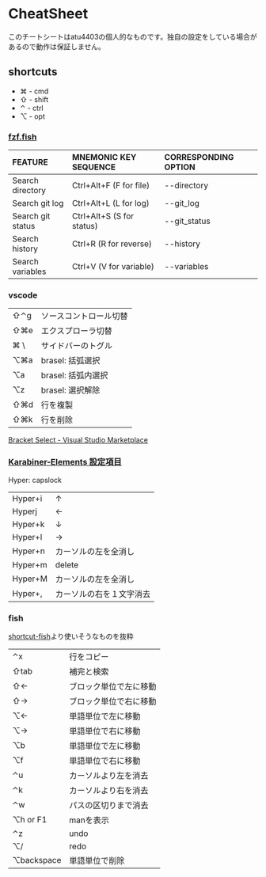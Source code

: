 # CheatSheet

このチートシートはatu4403の個人的なものです。独自の設定をしている場合があるので動作は保証しません。

## shortcuts

- ⌘ - cmd
- ⇧ - shift
- ⌃ - ctrl
- ⌥ - opt

### [fzf.fish](https://github.com/PatrickF1/fzf.fish)

FEATURE           | MNEMONIC KEY SEQUENCE       | CORRESPONDING OPTION
:-----------------|:----------------------------|:--------------------
Search directory  | Ctrl+Alt+F (F for file)     | --directory
Search git log    | Ctrl+Alt+L (L for log)      | --git_log
Search git status | Ctrl+Alt+S (S for status)   | --git_status
Search history    | Ctrl+R     (R for reverse)  | --history
Search variables  | Ctrl+V     (V for variable) | --variables

### vscode

|     |                    |
|:----|:-------------------|
| ⇧⌃g | ソースコントロール切替      |
| ⇧⌘e | エクスプローラ切替        |
| ⌘ \ | サイドバーのトグル          |
| ⌥⌘a | brasel: 括弧選択   |
| ⌥a  | brasel: 括弧内選択 |
| ⌥z  | brasel: 選択解除   |
| ⇧⌘d | 行を複製            |
| ⇧⌘k | 行を削除            |

[Bracket Select - Visual Studio Marketplace](https://marketplace.visualstudio.com/items?itemName=chunsen.bracket-select)

### [Karabiner-Elements 設定項目](https://gist.github.com/atu4403/683f580f8464a0b9f8eefd1e13300604)

Hyper: capslock

|         |                   |
|:--------|:------------------|
| Hyper+i | ↑                 |
| Hyperj  | ←                 |
| Hyper+k | ↓                 |
| Hyper+l | →                 |
| Hyper+n | カーソルの左を全消し     |
| Hyper+m | delete            |
| Hyper+M | カーソルの左を全消し     |
| Hyper+, | カーソルの右を１文字消去 |

### fish

[shortcut-fish](shortcut/fish.md)より使いそうなものを抜粋

|            |                  |
|:-----------|:-----------------|
| ⌃x         | 行をコピー           |
| ⇧tab       | 補完と検索        |
| ⇧←         | ブロック単位で左に移動 |
| ⇧→         | ブロック単位で右に移動 |
| ⌥←         | 単語単位で左に移動 |
| ⌥→         | 単語単位で右に移動 |
| ⌥b         | 単語単位で左に移動 |
| ⌥f         | 単語単位で右に移動 |
| ⌃u         | カーソルより左を消去    |
| ⌃k         | カーソルより右を消去    |
| ⌃w         | パスの区切りまで消去   |
| ⌥h or F1   | manを表示         |
| ⌃z         | undo             |
| ⌥/         | redo             |
| ⌥backspace | 単語単位で削除    |
